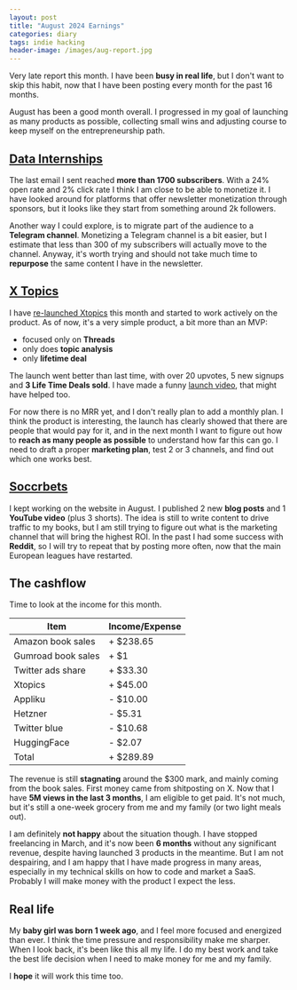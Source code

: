 ```yaml
---
layout: post
title: "August 2024 Earnings"
categories: diary
tags: indie hacking
header-image: /images/aug-report.jpg
---
```


Very late report this month. I have been **busy in real life**, but I don't want to skip this habit, now that I have been posting every month for the past 16 months.

August has been a good month overall. I progressed in my goal of launching as many products as possible, collecting small wins and adjusting course to keep myself on the entrepreneurship path.

## [Data Internships][datainternships]

The last email I sent reached **more than 1700 subscribers**. With a 24% open rate and 2% click rate I think I am close to be able to monetize it. I have looked around for platforms that offer newsletter monetization through sponsors, but it looks like they start from something around 2k followers.

Another way I could explore, is to migrate part of the audience to a **Telegram channel**. Monetizing a Telegram channel is a bit easier, but I estimate that less than 300 of my subscribers will actually move to the channel. Anyway, it's worth trying and should not take much time to **repurpose** the same content I have in the newsletter.

## [X Topics][xtopics]

I have [re-launched Xtopics][xtopics-launch] this month and started to work actively on the product. As of now, it's a very simple product, a bit more than an MVP:

- focused only on **Threads**
- only does **topic analysis**
- only **lifetime deal**

The launch went better than last time, with over 20 upvotes, 5 new signups and **3 Life Time Deals sold**. I have made a funny [launch video][launch-video], that might have helped too.

For now there is no MRR yet, and I don't really plan to add a monthly plan. I think the product is interesting, the launch has clearly showed that there are people that would pay for it, and in the next month I want to figure out how to **reach as many people as possible** to understand how far this can go. I need to draft a proper **marketing plan**, test 2 or 3 channels, and find out which one works best.

## [Soccrbets][soccrbets]

I kept working on the website in August. I published 2 new **blog posts** and 1 **YouTube video** (plus 3 shorts). The idea is still to write content to drive traffic to my books, but I am still trying to figure out what is the marketing channel that will bring the highest ROI. In the past I had some success with **Reddit**, so I will try to repeat that by posting more often, now that the main European leagues have restarted.

## The cashflow

Time to look at the income for this month.

| Item               | Income/Expense |
| ------------------ | -------------- |
| Amazon book sales  | + $238.65      |
| Gumroad book sales | + $1           |
| Twitter ads share  | + $33.30       |
| Xtopics            | + $45.00       |
| Appliku            | - $10.00       |
| Hetzner            | - $5.31        |
| Twitter blue       | - $10.68       |
| HuggingFace        | - $2.07        |
| Total              | + $289.89      |

The revenue is still **stagnating** around the $300 mark, and mainly coming from the book sales. First money came from shitposting on X. Now that I have **5M views in the last 3 months**, I am eligible to get paid. It's not much, but it's still a one-week grocery from me and my family (or two light meals out).

I am definitely **not happy** about the situation though. I have stopped freelancing in March, and it's now been **6 months** without any significant revenue, despite having launched 3 products in the meantime. But I am not despairing, and I am happy that I have made progress in many areas, especially in my technical skills on how to code and market a SaaS. Probably I will make money with the product I expect the less.

## Real life

My **baby girl was born 1 week ago**, and I feel more focused and energized than ever. I think the time pressure and responsibility make me sharper. When I look back, it's been like this all my life. I do my best work and take the best life decision when I need to make money for me and my family.

I **hope** it will work this time too.

[xtopics-launch]: https://www.producthunt.com/products/x-topics
[launch-video]: https://youtu.be/8qzyp_T2hmw
[soccrbets]: https://soccrbets.com
[xtopics]: https://xtopics.co
[datainternships]: https://datainternships.co
